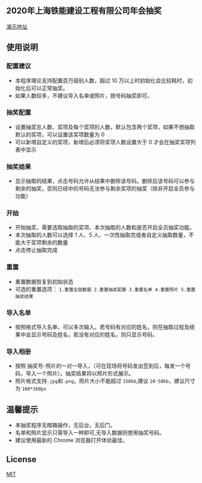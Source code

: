 ## 2020年上海铁能建设工程有限公司年会抽奖

[演示地址](https://PandaLeo.github.io/luckChoice/dist/index.html#/?tdsourcetag=s_pctim_aiomsg)

## 使用说明

### 配置建议

- 本程序理论支持配置百万级别人数，超过 10 万以上时初始化会比较耗时，初始化后可以正常抽奖。
- 如果人数较多，不建议导入名单或照片，按号码抽奖即可。

### 抽奖配置

- 设置抽奖总人数、奖项及每个奖项的人数，默认包含两个奖项，如果不想抽取默认的奖项，可以设置该奖项数量为 0
- 可以新增自定义的奖项，新增后必须将奖项人数设置大于 0 才会在抽奖奖项列表中显示

### 抽奖结果

- 显示抽取的结果，点击号码允许从结果中删除该号码。删除后该号码可以参与剩余的抽奖，否则已经中的号码无法参与剩余奖项的抽奖（除非开启全员参与功能）

### 开始

- 开始抽奖，需要选取抽取的奖项、本次抽取的人数和是否开启全员抽奖功能。
- 本次抽取的人数可以选择 1 人、5 人、一次性抽取完或者自定义抽取数量，不能大于奖项剩余的数量
- 点击停止抽取完成

### 重置

- 重置数据恢复到初始状态
- 可选的重置选项：
  `1.重置全部数据 2.重置抽奖配置 3.重置名单 4.重置照片 5.重置抽奖结果`

### 导入名单

- 按照格式导入名单，可以多次输入。若号码有对应的姓名，则在抽取过程及结果中会显示号码及姓名，若没有对应的姓名，则只显示号码。

### 导入相册

- 按照 抽奖号-照片的一对一导入，（可在现场将号码发出签到后，每发一个号码，导入一个照片）。抽奖结果将以照片形式展示。
- 照片格式支持`.jpg`和`.png`，照片大小不能超过 `150kb`,建议 `20-50kb`，建议尺寸为 `160*160px`

## 温馨提示

- 本抽奖程序无暗箱操作，无后台，无后门。
- 名单和照片显示只需导入一种即可,无导入数据则使用抽奖号码。
- 建议使用最新的 Chrome 浏览器打开体验最佳。

## License

[MIT](https://choosealicense.com/licenses/mit/)
